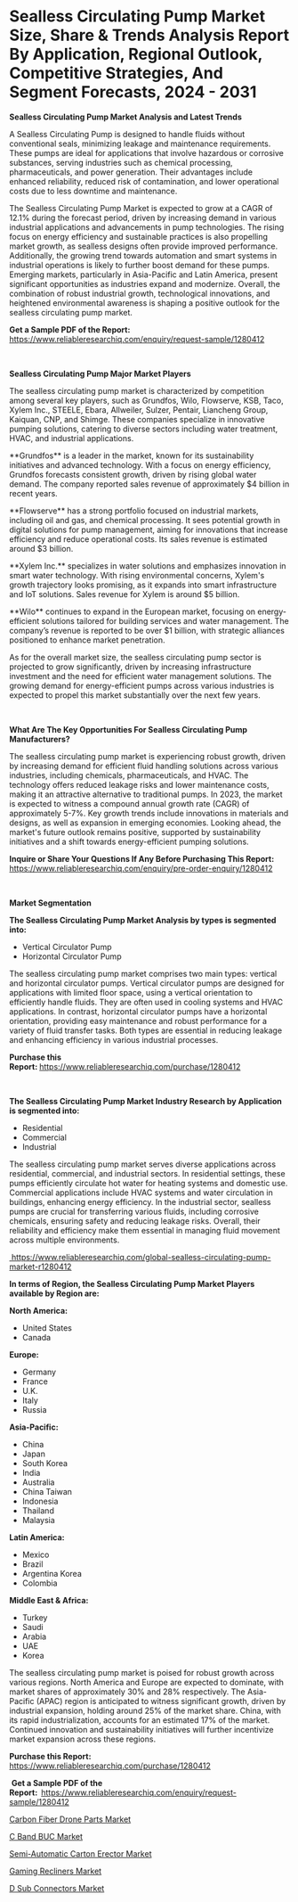 <p><h1>Sealless Circulating Pump Market Size, Share & Trends Analysis Report By Application, Regional Outlook, Competitive Strategies, And Segment Forecasts, 2024 - 2031</h1></p><p><strong>Sealless Circulating Pump Market Analysis and Latest Trends</strong></p>
<p><p>A Sealless Circulating Pump is designed to handle fluids without conventional seals, minimizing leakage and maintenance requirements. These pumps are ideal for applications that involve hazardous or corrosive substances, serving industries such as chemical processing, pharmaceuticals, and power generation. Their advantages include enhanced reliability, reduced risk of contamination, and lower operational costs due to less downtime and maintenance.</p><p>The Sealless Circulating Pump Market is expected to grow at a CAGR of 12.1% during the forecast period, driven by increasing demand in various industrial applications and advancements in pump technologies. The rising focus on energy efficiency and sustainable practices is also propelling market growth, as sealless designs often provide improved performance. Additionally, the growing trend towards automation and smart systems in industrial operations is likely to further boost demand for these pumps. Emerging markets, particularly in Asia-Pacific and Latin America, present significant opportunities as industries expand and modernize. Overall, the combination of robust industrial growth, technological innovations, and heightened environmental awareness is shaping a positive outlook for the sealless circulating pump market.</p></p>
<p><strong>Get a Sample PDF of the Report:&nbsp;</strong> <a href="https://www.reliableresearchiq.com/enquiry/request-sample/1280412?utm_campaign=123&utm_medium=2&utm_source=Github&utm_content=ia&utm_term=30092024&utm_id=sealless-circulating-pump">https://www.reliableresearchiq.com/enquiry/request-sample/1280412</a></p>
<p>&nbsp;</p>
<p><strong>Sealless Circulating Pump Major Market Players</strong></p>
<p><p>The sealless circulating pump market is characterized by competition among several key players, such as Grundfos, Wilo, Flowserve, KSB, Taco, Xylem Inc., STEELE, Ebara, Allweiler, Sulzer, Pentair, Liancheng Group, Kaiquan, CNP, and Shimge. These companies specialize in innovative pumping solutions, catering to diverse sectors including water treatment, HVAC, and industrial applications.</p><p>**Grundfos** is a leader in the market, known for its sustainability initiatives and advanced technology. With a focus on energy efficiency, Grundfos forecasts consistent growth, driven by rising global water demand. The company reported sales revenue of approximately $4 billion in recent years.</p><p>**Flowserve** has a strong portfolio focused on industrial markets, including oil and gas, and chemical processing. It sees potential growth in digital solutions for pump management, aiming for innovations that increase efficiency and reduce operational costs. Its sales revenue is estimated around $3 billion.</p><p>**Xylem Inc.** specializes in water solutions and emphasizes innovation in smart water technology. With rising environmental concerns, Xylem's growth trajectory looks promising, as it expands into smart infrastructure and IoT solutions. Sales revenue for Xylem is around $5 billion.</p><p>**Wilo** continues to expand in the European market, focusing on energy-efficient solutions tailored for building services and water management. The company’s revenue is reported to be over $1 billion, with strategic alliances positioned to enhance market penetration.</p><p>As for the overall market size, the sealless circulating pump sector is projected to grow significantly, driven by increasing infrastructure investment and the need for efficient water management solutions. The growing demand for energy-efficient pumps across various industries is expected to propel this market substantially over the next few years.</p></p>
<p>&nbsp;</p>
<p><strong>What Are The Key Opportunities For Sealless Circulating Pump Manufacturers?</strong></p>
<p><p>The sealless circulating pump market is experiencing robust growth, driven by increasing demand for efficient fluid handling solutions across various industries, including chemicals, pharmaceuticals, and HVAC. The technology offers reduced leakage risks and lower maintenance costs, making it an attractive alternative to traditional pumps. In 2023, the market is expected to witness a compound annual growth rate (CAGR) of approximately 5-7%. Key growth trends include innovations in materials and designs, as well as expansion in emerging economies. Looking ahead, the market's future outlook remains positive, supported by sustainability initiatives and a shift towards energy-efficient pumping solutions.</p></p>
<p><strong>Inquire or Share Your Questions If Any Before Purchasing This Report:</strong> <a href="https://www.reliableresearchiq.com/enquiry/pre-order-enquiry/1280412?utm_campaign=123&utm_medium=2&utm_source=Github&utm_content=ia&utm_term=30092024&utm_id=sealless-circulating-pump">https://www.reliableresearchiq.com/enquiry/pre-order-enquiry/1280412</a></p>
<p>&nbsp;</p>
<p><strong>Market Segmentation</strong></p>
<p><strong>The Sealless Circulating Pump Market Analysis by types is segmented into:</strong></p>
<p><ul><li>Vertical Circulator Pump</li><li>Horizontal Circulator Pump</li></ul></p>
<p><p>The sealless circulating pump market comprises two main types: vertical and horizontal circulator pumps. Vertical circulator pumps are designed for applications with limited floor space, using a vertical orientation to efficiently handle fluids. They are often used in cooling systems and HVAC applications. In contrast, horizontal circulator pumps have a horizontal orientation, providing easy maintenance and robust performance for a variety of fluid transfer tasks. Both types are essential in reducing leakage and enhancing efficiency in various industrial processes.</p></p>
<p><strong>Purchase this Report:&nbsp;</strong><a href="https://www.reliableresearchiq.com/purchase/1280412?utm_campaign=123&utm_medium=2&utm_source=Github&utm_content=ia&utm_term=30092024&utm_id=sealless-circulating-pump">https://www.reliableresearchiq.com/purchase/1280412</a></p>
<p>&nbsp;</p>
<p><strong>The Sealless Circulating Pump Market Industry Research by Application is segmented into:</strong></p>
<p><ul><li>Residential</li><li>Commercial</li><li>Industrial</li></ul></p>
<p><p>The sealless circulating pump market serves diverse applications across residential, commercial, and industrial sectors. In residential settings, these pumps efficiently circulate hot water for heating systems and domestic use. Commercial applications include HVAC systems and water circulation in buildings, enhancing energy efficiency. In the industrial sector, sealless pumps are crucial for transferring various fluids, including corrosive chemicals, ensuring safety and reducing leakage risks. Overall, their reliability and efficiency make them essential in managing fluid movement across multiple environments.</p></p>
<p><a href="https://www.reliableresearchiq.com/global-sealless-circulating-pump-market-r1280412?utm_campaign=123&utm_medium=2&utm_source=Github&utm_content=ia&utm_term=30092024&utm_id=sealless-circulating-pump">&nbsp;https://www.reliableresearchiq.com/global-sealless-circulating-pump-market-r1280412</a></p>
<p><strong>In terms of Region, the Sealless Circulating Pump Market Players available by Region are:</strong></p>
<p>
    <p> <strong> North America: </strong>
        <ul>
            <li>United States</li>
            <li>Canada</li>
        </ul>
        </p> 
    <p> <strong> Europe: </strong>
        <ul>
            <li>Germany</li>
            <li>France</li>
            <li>U.K.</li>
            <li>Italy</li>
            <li>Russia</li>
        </ul>
        </p> 
    <p> <strong> Asia-Pacific: </strong>
        <ul>
            <li>China</li>
            <li>Japan</li>
            <li>South Korea</li>
            <li>India</li>
            <li>Australia</li>
            <li>China Taiwan</li>
            <li>Indonesia</li>
            <li>Thailand</li>
            <li>Malaysia</li>
        </ul>
        </p> 
    <p> <strong> Latin America: </strong>
        <ul>
            <li>Mexico</li>
            <li>Brazil</li>
            <li>Argentina Korea</li>
            <li>Colombia</li>
        </ul>
        </p> 
    <p> <strong> Middle East & Africa: </strong>
        <ul>
            <li>Turkey</li>
            <li>Saudi</li>
            <li>Arabia</li>
            <li>UAE</li>
            <li>Korea</li>
        </ul>
    </p>
    </p>
<p><p>The sealless circulating pump market is poised for robust growth across various regions. North America and Europe are expected to dominate, with market shares of approximately 30% and 28% respectively. The Asia-Pacific (APAC) region is anticipated to witness significant growth, driven by industrial expansion, holding around 25% of the market share. China, with its rapid industrialization, accounts for an estimated 17% of the market. Continued innovation and sustainability initiatives will further incentivize market expansion across these regions.</p></p>
<p><strong>Purchase this Report: </strong><a href="https://www.reliableresearchiq.com/purchase/1280412?utm_campaign=123&utm_medium=2&utm_source=Github&utm_content=ia&utm_term=30092024&utm_id=sealless-circulating-pump">https://www.reliableresearchiq.com/purchase/1280412</a></p>
<p>&nbsp;<strong>Get a Sample PDF of the Report:&nbsp;&nbsp;</strong><a href="https://www.reliableresearchiq.com/enquiry/request-sample/1280412?utm_campaign=123&utm_medium=2&utm_source=Github&utm_content=ia&utm_term=30092024&utm_id=sealless-circulating-pump">https://www.reliableresearchiq.com/enquiry/request-sample/1280412</a></p>
<p><strong></strong></p>
<p><p><a href="https://www.linkedin.com/pulse/carbon-fiber-drone-parts-market-size-share-growth-analysis-8iwpe?utm_campaign=123&utm_medium=2&utm_source=Github&utm_content=ia&utm_term=30092024&utm_id=sealless-circulating-pump">Carbon Fiber Drone Parts Market</a></p><p><a href="https://issuu.com/reportprime-2/docs/c-band-buc-market-size-2030.pptx_fd61e08bd8a21b?utm_campaign=123&utm_medium=2&utm_source=Github&utm_content=ia&utm_term=30092024&utm_id=sealless-circulating-pump">C Band BUC Market</a></p><p><a href="https://github.com/MegiMusaj575/Market-Research-Report-List-1/blob/main/semi-automatic-carton-erector-market.md?utm_campaign=123&utm_medium=2&utm_source=Github&utm_content=ia&utm_term=30092024&utm_id=sealless-circulating-pump">Semi-Automatic Carton Erector Market</a></p><p><a href="https://www.linkedin.com/pulse/global-gaming-recliners-market-analysis-trends-forecasts-growth-dunpc?utm_campaign=123&utm_medium=2&utm_source=Github&utm_content=ia&utm_term=30092024&utm_id=sealless-circulating-pump">Gaming Recliners Market</a></p><p><a href="https://issuu.com/reportprime-2/docs/d-sub-connectors-market-size-2030.p_bd77abadfc4bcd?utm_campaign=123&utm_medium=2&utm_source=Github&utm_content=ia&utm_term=30092024&utm_id=sealless-circulating-pump">D Sub Connectors Market</a></p></p>